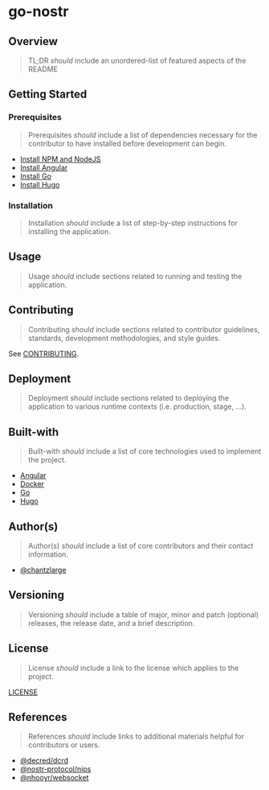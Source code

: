# go-nostr

## Overview

> TL;DR _should_ include an unordered-list of featured aspects of the README

## Getting Started

### Prerequisites

> Prerequisites _should_ include a list of dependencies necessary for the contributor to have installed before development can begin.

- [Install NPM and NodeJS](https://docs.npmjs.com/downloading-and-installing-node-js-and-npm)
- [Install Angular](https://angular.io/guide/setup-local)
- [Install Go](https://go.dev/doc/install)
- [Install Hugo](https://gohugo.io/installation/)

### Installation

> Installation _should_ include a list of step-by-step instructions for installing the application.

## Usage

> Usage _should_ include sections related to running and testing the application.

## Contributing

> Contributing _should_ include sections related to contributor guidelines, standards, development methodologies, and style guides.

See [CONTRIBUTING](./CONTRIBUTING.md).

## Deployment

> Deployment _should_ include sections related to deploying the application to various runtime contexts (i.e. production, stage, …).

## Built-with

> Built-with _should_ include a list of core technologies used to implement the project.

- [Angular](https://angular.io/)
- [Docker](https://docker.com/)
- [Go](https://go.dev/)
- [Hugo](https://gohugo.io/)

## Author(s)

> Author(s) _should_ include a list of core contributors and their contact information.

- [@chantzlarge](https://github.com/chantzlarge)

## Versioning

> Versioning _should_ include a table of major, minor and patch (optional) releases, the release date, and a brief description.

## License

> License _should_ include a link to the license which applies to the project.

[LICENSE](./LICENSE)

## References

> References _should_ include links to additional materials helpful for contributors or users.

- [@decred/dcrd](https://github.com/decred/dcrd)
- [@nostr-protocol/nips](https://github.com/nostr-protocol/nips)
- [@nhooyr/websocket](https://github.com/nhooyr/websocket)
